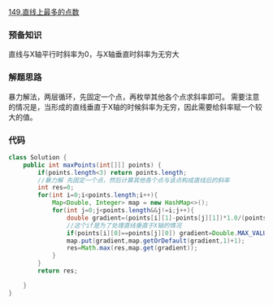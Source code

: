[149.直线上最多的点数](https://leetcode-cn.com/problems/max-points-on-a-line/)

### 预备知识
直线与X轴平行时斜率为0，与X轴垂直时斜率为无穷大

### 解题思路
暴力解法，两层循环，先固定一个点，再枚举其他各个点求斜率即可。
需要注意的情况是，当形成的直线垂直于X轴的时候斜率为无穷，因此需要给斜率赋一个较大的值。

### 代码

```java
class Solution {
    public int maxPoints(int[][] points) {
        if(points.length<3) return points.length;
        //暴力解 先固定一个点，然后计算其他各个点与该点构成直线后的斜率
        int res=0;
        for(int i=0;i<points.length;i++){
            Map<Double, Integer> map = new HashMap<>();             
            for(int j=0;j<points.length&&j!=i;j++){
                double gradient=(points[i][1]-points[j][1])*1.0/(points[i][0]-points[j][0])*1.0;
                //这个if是为了处理直线垂直于X轴的情况
                if(points[i][0]==points[j][0]) gradient=Double.MAX_VALUE;
                map.put(gradient,map.getOrDefault(gradient,1)+1);
                res=Math.max(res,map.get(gradient));
            }
        }
        return res;

    }
}
```

